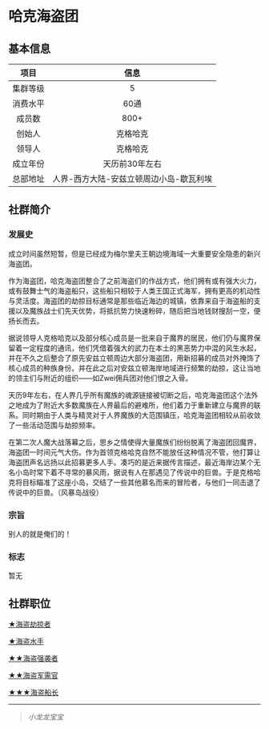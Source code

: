 # 哈克海盗团

## 基本信息

项目|信息
:--:|:--:
集群等级|5
消费水平|60通
成员数|800+
创始人|克格哈克
领导人|克格哈克
成立年份|天历前30年左右
总部地址|人界-西方大陆-安兹立顿周边小岛-歇瓦利埃

## 社群简介

### 发展史

成立时间虽然短暂，但是已经成为梅尔里夫王朝边境海域一大重要安全隐患的新兴海盗团。

作为海盗团，哈克海盗团整合了之前海盗们的作战方式，他们拥有或有强大火力，或有鼓舞士气的海盗船只，这些船只相较于人类王国正式海军，拥有更高的机动性与灵活度。海盗团的劫掠目标通常是那些临近海边的城镇，依靠来自于海盗船的支援以及魔族战士们先天优势，将抵抗势力快速粉碎，随后把当地钱财搜刮一空，便扬长而去。

据说领导人克格哈克以及部分核心成员是一批来自于魔界的居民，他们仍与魔界保留着一定程度的通讯，他们凭借着强大的武力在本土的黑恶势力中混的风生水起，并在不久之后整合了原先安兹立顿周边大部分海盗团，用新招募的成员对外掩饰了核心成员的种族身份。并在此之后对安兹立顿海岸地域进行频繁的劫掠，这让当地的领主们与附近的组织——如Zwei佣兵团对他们恨之入骨。

天历9年左右，在人界几乎所有魔族的魂源链接被切断之后，哈克海盗团这个法外之地成为了附近大多数魔族在人界最后的避难所，他们着力于重新建立与魔界的联系。同时期由于人类与精灵对于人界魔族的大范围镇压，哈克海盗团相较从前收敛了一些活动范围与劫掠频率。

在第二次人魔大战落幕之后，思乡之情使得大量魔族们纷纷脱离了海盗团回魔界，海盗团一时间元气大伤。作为首领克格哈克自然不能放任这种情况不管，他打算让海盗团声名远扬以此招募更多人手。凑巧的是近来据传言描述，最近海岸边某个无名小岛时常下着不寻常的暴风雨，据说有人在那遇见了传说中的巨兽。于是克格哈克将目标瞄准了这座小岛，交结了一些其他慕名而来的冒险者，与他们一同击退了传说中的巨兽。（风暴岛战役）

### 宗旨

别人的就是俺们的！

### 标志

暂无

## 社群职位

<a href="../pirate_raider" target="_blank">★海盗劫掠者</a>

<a href="../pirate_sailer" target="_blank">★海盗水手</a>

<a href="../pirate_assaulter" target="_blank">★★海盗强袭者</a>

<a href="../pirate_supplier" target="_blank">★★海盗军需官</a>

<a href="../pirate_captain" target="_blank">★★★海盗船长</a>

---

> *小龙龙宝宝*
